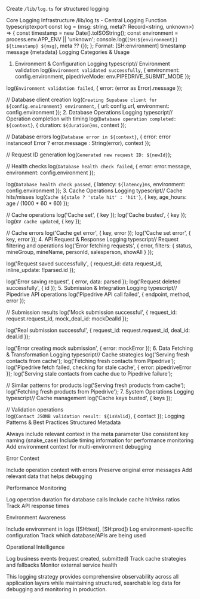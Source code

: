 Create `/lib/log.ts` for structured logging 

Core Logging Infrastructure
/lib/log.ts - Central Logging Function
typescriptexport const log = (msg: string, meta?: Record<string, unknown>) => {
  const timestamp = new Date().toISOString();
  const environment = process.env.APP_ENV || 'unknown';
  console.log(`[SH:${environment}] ${timestamp} ${msg}`, meta ?? {});
};
Format: [SH:environment] timestamp message {metadata}
Logging Categories & Usage
1. Environment & Configuration Logging
typescript// Environment validation
log(`Environment validated successfully`, { 
  environment: config.environment,
  pipedriveMode: env.PIPEDRIVE_SUBMIT_MODE 
});

log(`Environment validation failed`, { error: (error as Error).message });

// Database client creation
log(`Creating Supabase client for ${config.environment} environment`, {
  url: config.url,
  environment: config.environment
});
2. Database Operations Logging
typescript// Operation completion with timing
log(`Database operation completed: ${context}`, { 
  duration: `${duration}ms`,
  context 
});

// Database errors
log(`Database error in ${context}`, { 
  error: error instanceof Error ? error.message : String(error),
  context 
});

// Request ID generation
log(`Generated new request ID: ${newId}`);

// Health checks
log(`Database health check failed`, { 
  error: error.message,
  environment: config.environment 
});

log(`Database health check passed`, { 
  latency: `${latency}ms`,
  environment: config.environment 
});
3. Cache Operations Logging
typescript// Cache hits/misses
log(`Cache ${stale ? 'stale hit' : 'hit'}`, { 
  key, 
  age_hours: age / (1000 * 60 * 60) 
});

// Cache operations
log('Cache set', { key });
log('Cache busted', { key });
log(`KV cache updated`, { key });

// Cache errors
log('Cache get error', { key, error });
log('Cache set error', { key, error });
4. API Request & Response Logging
typescript// Request filtering and operations
log('Error fetching requests', { 
  error, 
  filters: { status, mineGroup, mineName, personId, salesperson, showAll } 
});

log('Request saved successfully', { 
  request_id: data.request_id, 
  inline_update: !!parsed.id 
});

log('Error saving request', { error, data: parsed });
log('Request deleted successfully', { id });
5. Submission & Integration Logging
typescript// Pipedrive API operations
log('Pipedrive API call failed', { endpoint, method, error });

// Submission results
log('Mock submission successful', { 
  request_id: request.request_id, 
  mock_deal_id: mockDealId 
});

log('Real submission successful', { 
  request_id: request.request_id, 
  deal_id: deal.id 
});

log('Error creating mock submission', { error: mockError });
6. Data Fetching & Transformation Logging
typescript// Cache strategies
log('Serving fresh contacts from cache');
log('Fetching fresh contacts from Pipedrive');
log('Pipedrive fetch failed, checking for stale cache', { error: pipedriveError });
log('Serving stale contacts from cache due to Pipedrive failure');

// Similar patterns for products
log('Serving fresh products from cache');
log('Fetching fresh products from Pipedrive');
7. System Operations Logging
typescript// Cache management
log('Cache keys busted', { keys });

// Validation operations  
log(`Contact JSONB validation result: ${isValid}`, { contact });
Logging Patterns & Best Practices
Structured Metadata

Always include relevant context in the meta parameter
Use consistent key naming (snake_case)
Include timing information for performance monitoring
Add environment context for multi-environment debugging

Error Context

Include operation context with errors
Preserve original error messages
Add relevant data that helps debugging

Performance Monitoring

Log operation duration for database calls
Include cache hit/miss ratios
Track API response times

Environment Awareness

Include environment in logs ([SH:test], [SH:prod])
Log environment-specific configuration
Track which database/APIs are being used

Operational Intelligence

Log business events (request created, submitted)
Track cache strategies and fallbacks
Monitor external service health

This logging strategy provides comprehensive observability across all application layers while maintaining structured, searchable log data for debugging and monitoring in production.